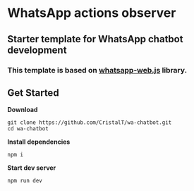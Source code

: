 # WhatsApp actions observer
## Starter template for WhatsApp chatbot development

### This template is based on [whatsapp-web.js](https://www.npmjs.com/package/whatsapp-web.js) library.

## Get Started

**Download**
```
git clone https://github.com/CristalT/wa-chatbot.git
cd wa-chatbot
``` 

**Install dependencies**
```
npm i 
```

**Start dev server**
```
npm run dev
```
